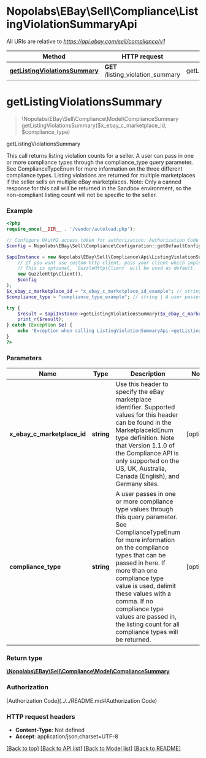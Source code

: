 # Nopolabs\EBay\Sell\Compliance\ListingViolationSummaryApi

All URIs are relative to *https://api.ebay.com/sell/compliance/v1*

Method | HTTP request | Description
------------- | ------------- | -------------
[**getListingViolationsSummary**](ListingViolationSummaryApi.md#getListingViolationsSummary) | **GET** /listing_violation_summary | getListingViolationsSummary


# **getListingViolationsSummary**
> \Nopolabs\EBay\Sell\Compliance\Model\ComplianceSummary getListingViolationsSummary($x_ebay_c_marketplace_id, $compliance_type)

getListingViolationsSummary

This call returns listing violation counts for a seller. A user can pass in one or more compliance types through the compliance_type query parameter. See ComplianceTypeEnum for more information on the three different compliance types. Listing violations are returned for multiple marketplaces if the seller sells on multiple eBay marketplaces. Note: Only a canned response for this call will be returned in the Sandbox environment, so the non-compliant listing count will not be specific to the seller.

### Example
```php
<?php
require_once(__DIR__ . '/vendor/autoload.php');

// Configure OAuth2 access token for authorization: Authorization Code
$config = Nopolabs\EBay\Sell\Compliance\Configuration::getDefaultConfiguration()->setAccessToken('YOUR_ACCESS_TOKEN');

$apiInstance = new Nopolabs\EBay\Sell\Compliance\Api\ListingViolationSummaryApi(
    // If you want use custom http client, pass your client which implements `GuzzleHttp\ClientInterface`.
    // This is optional, `GuzzleHttp\Client` will be used as default.
    new GuzzleHttp\Client(),
    $config
);
$x_ebay_c_marketplace_id = "x_ebay_c_marketplace_id_example"; // string | Use this header to specify the eBay marketplace identifier. Supported values for this header can be found in the MarketplaceIdEnum type definition. Note that Version 1.1.0 of the Compliance API is only supported on the US, UK, Australia, Canada {English), and Germany sites.
$compliance_type = "compliance_type_example"; // string | A user passes in one or more compliance type values through this query parameter. See ComplianceTypeEnum for more information on the compliance types that can be passed in here. If more than one compliance type value is used, delimit these values with a comma. If no compliance type values are passed in, the listing count for all compliance types will be returned.

try {
    $result = $apiInstance->getListingViolationsSummary($x_ebay_c_marketplace_id, $compliance_type);
    print_r($result);
} catch (Exception $e) {
    echo 'Exception when calling ListingViolationSummaryApi->getListingViolationsSummary: ', $e->getMessage(), PHP_EOL;
}
?>
```

### Parameters

Name | Type | Description  | Notes
------------- | ------------- | ------------- | -------------
 **x_ebay_c_marketplace_id** | **string**| Use this header to specify the eBay marketplace identifier. Supported values for this header can be found in the MarketplaceIdEnum type definition. Note that Version 1.1.0 of the Compliance API is only supported on the US, UK, Australia, Canada {English), and Germany sites. | [optional]
 **compliance_type** | **string**| A user passes in one or more compliance type values through this query parameter. See ComplianceTypeEnum for more information on the compliance types that can be passed in here. If more than one compliance type value is used, delimit these values with a comma. If no compliance type values are passed in, the listing count for all compliance types will be returned. | [optional]

### Return type

[**\Nopolabs\EBay\Sell\Compliance\Model\ComplianceSummary**](../Model/ComplianceSummary.md)

### Authorization

[Authorization Code](../../README.md#Authorization Code)

### HTTP request headers

 - **Content-Type**: Not defined
 - **Accept**: application/json;charset=UTF-8

[[Back to top]](#) [[Back to API list]](../../README.md#documentation-for-api-endpoints) [[Back to Model list]](../../README.md#documentation-for-models) [[Back to README]](../../README.md)

